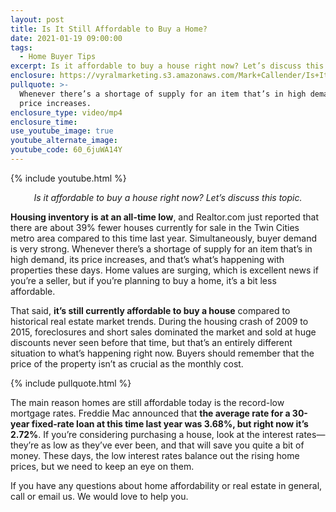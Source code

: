 ```yaml
---
layout: post
title: Is It Still Affordable to Buy a Home?
date: 2021-01-19 09:00:00
tags:
  - Home Buyer Tips
excerpt: Is it affordable to buy a house right now? Let’s discuss this topic.
enclosure: https://vyralmarketing.s3.amazonaws.com/Mark+Callender/Is+It+Still+Affordable+To+Buy+Right+Now_.mp4
pullquote: >-
  Whenever there’s a shortage of supply for an item that’s in high demand, its
  price increases.
enclosure_type: video/mp4
enclosure_time:
use_youtube_image: true
youtube_alternate_image:
youtube_code: 60_6juWA14Y
---
```


{% include youtube.html %}

<p style="text-align: center;"><em>Is it affordable to buy a house right now? Let&rsquo;s discuss this topic.</em></p>


**Housing inventory is at an all-time low**, and Realtor.com just reported that there are about 39% fewer houses currently for sale in the Twin Cities metro area compared to this time last year. Simultaneously, buyer demand is very strong. Whenever there’s a shortage of supply for an item that’s in high demand, its price increases, and that’s what’s happening with properties these days. Home values are surging, which is excellent news if you’re a seller, but if you’re planning to buy a home, it’s a bit less affordable.&nbsp;

That said,&nbsp;**it’s still currently affordable to buy a house** compared to historical real estate market trends. During the housing crash of 2009 to 2015, foreclosures and short sales dominated the market and sold at huge discounts never seen before that time, but that’s an entirely different situation to what’s happening right now. Buyers should remember that the price of the property isn’t as crucial as the monthly cost.&nbsp;

{% include pullquote.html %}

The main reason homes are still affordable today is the record-low mortgage rates. Freddie Mac announced that **the average rate for a 30-year fixed-rate loan at this time last year was 3.68%, but right now it’s 2.72%**. If you’re considering purchasing a house, look at the interest rates—they’re as low as they’ve ever been, and that will save you quite a bit of money. These days, the low interest rates balance out the rising home prices, but we need to keep an eye on them.&nbsp;

If you have any questions about home affordability or real estate in general, call or email us. We would love to help you.

